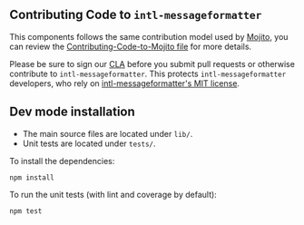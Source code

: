 Contributing Code to `intl-messageformatter`
--------------------------------------------

This components follows the same contribution model used by [Mojito][], you can
review the [Contributing-Code-to-Mojito file][] for more details.

Please be sure to sign our [CLA][] before you submit pull requests or otherwise contribute to `intl-messageformatter`.
This protects `intl-messageformatter` developers, who rely on [intl-messageformatter's MIT license][].

[intl-messageformatter's MIT license]: https://github.com/yahoo/intl-messageformatter-polyfill/blob/master/LICENSE.md
[CLA]: http://developer.yahoo.com/cocktails/mojito/cla/
[Mojito]: https://github.com/yahoo/mojito
[Contributing-Code-to-Mojito file]: https://github.com/yahoo/mojito/wiki/Contributing-Code-to-Mojito


Dev mode installation
---------------------

- The main source files are located under `lib/`.
- Unit tests are located under `tests/`.

To install the dependencies:

    npm install

To run the unit tests (with lint and coverage by default):

    npm test

    
